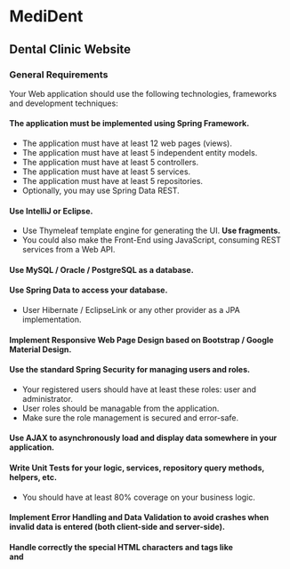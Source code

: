 # MediDent
## Dental Clinic Website

### General Requirements
Your Web application should use the following technologies, frameworks and development techniques:
#### The application must be implemented using Spring Framework.
* The application must have at least 12 web pages (views).
* The application must have at least 5 independent entity models.
* The application must have at least 5 controllers.
* The application must have at least 5 services.
* The application must have at least 5 repositories.
* Optionally, you may use Spring Data REST.
#### Use IntelliJ or Eclipse.
* Use Thymeleaf template engine for generating the UI.
**Use fragments.**
* You could also make the Front-End using JavaScript, consuming REST services from a Web API.
#### Use MySQL / Oracle / PostgreSQL as a database.
#### Use Spring Data to access your database.
* User Hibernate / EclipseLink or any other provider as a JPA implementation.
#### Implement Responsive Web Page Design based on Bootstrap / Google Material Design.
#### Use the standard Spring Security for managing users and roles.
* Your registered users should have at least these roles: user and administrator.
* User roles should be managable from the application.
* Make sure the role management is secured and error-safe.
#### Use AJAX to asynchronously load and display data somewhere in your application.
#### Write Unit Tests for your logic, services, repository query methods, helpers, etc.
* You should have at least 80% coverage on your business logic.
#### Implement Error Handling and Data Validation to avoid crashes when invalid data is entered (both client-side and server-side).
#### Handle correctly the special HTML characters and tags like <br /> and <script> (escape special characters).
#### Use at least 2 Interceptors.
#### Run asynchronous tasks for jobs that do not need to run sequential or for jobs in the background.
#### Schedule jobs that impact the whole application running e.g. once/twice a day.
#### Use ModelМapper or other mapping library.
  
### Additional Requirements
#### Follow the best practices for OO design and high-quality code for the Web application:
* Use data encapsulation.
* Use exception handling properly.
* Use inheritance, abstraction and polymorphism properly.
* Follow the principles of strong cohesion and loose coupling.
* Correctly format and structure your code, name your identifiers and make the code readable.
* Follow the concept of thin controllers.

#### Well looking user interface (UI).
#### Good usability (easy to use UI).
#### Supporting of all modern Web browsers.
#### Use caching where appropriate.
####Use a source control system by choice, e.g. GitHub, BitBucket.
* Submit a link to your public source code repository.
### Public Project Defense
Each student will have to deliver a public defense of its work in front of a trainer jury. 
Students will have only 15 minutes for the following:
* Demonstrate how the application works (very shortly).
* Show the source code and explain how it works.
Please be strict in timing! On the 15th minute you will be interrupted! It is good idea to leave the last 4-5 minutes for questions from the jury.
Be well prepared for presenting maximum of your work for minimum time: 
* Bring your own laptop!
* Open the project assets beforehand to save time!
### Bonuses
* Use Spring Social to connect with Software-as-a-Service (SaaS) API providers.
* Host the application in a cloud environment, e.g. in Amazon Web Services.
* Use a file storage cloud API, e.g. Dropbox, Google Drive or other for storing the files.
* Use of features of HTML5 like Geolocation, Local Storage, SVG, Canvas, etc.
* Implement Microservice architecture in your application.
* Anything that is not described in the assignment is a bonus if it has some practical use. 
### Assessment Criteria
* Functionality – 0…20
* Implementing controllers correctly (controllers should do only their work) – 0...5
* Implementing views correctly (using display and editor templates) – 0…5
* Testing (unit test and integration tests for some of the controllers using mocking) – 0…10
* Security (prevent SQL injection, XSS, CSRF, parameter tampering, etc.) – 0…5
* Data validation (validation in the models and input models) – 0…10
* Using model mapper and inversion of control – 0…5
* Using layers with multiple layouts – 0…10
* Code quality (well-structured code, following the MVC pattern, following SOLID principles, etc.) – 0…10
* Bonus (bonus points are given for exceptional project) – 0…25
